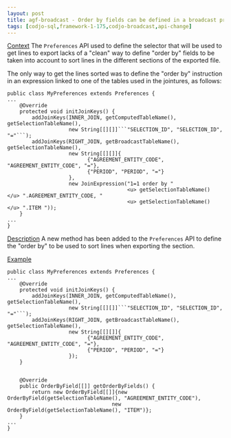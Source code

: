 ```yaml
---
layout: post
title: agf-broadcast - Order by fields can be defined in a broadcast preference
tags: [codjo-sql,framework-1-175,codjo-broadcast,api-change]
---
```

<u>Context</u>
The ```Preferences``` API used to define the selector that will be used to get lines to export lacks of a "clean" way to define "order by" fields to be taken into account to sort lines in the different sections of the exported file.

The only way to get the lines sorted was to define the "order by" instruction in an expression linked to one of the tables used in the jointures, as follows:

```
public class MyPreferences extends Preferences {
...
    @Override
    protected void initJoinKeys() {
        addJoinKeys(INNER_JOIN, getComputedTableName(), getSelectionTableName(),
                    new String[[][]]```"SELECTION_ID", "SELECTION_ID", "="```);
        addJoinKeys(RIGHT_JOIN, getBroadcastTableName(), getSelectionTableName(),
                    new String[[][]]{
                          {"AGREEMENT_ENTITY_CODE", "AGREEMENT_ENTITY_CODE", "="},
                          {"PERIOD", "PERIOD", "="}
                    },
                    new JoinExpression("1=1 order by "
                                       <u> getSelectionTableName() </u> ".AGREEMENT_ENTITY_CODE, "
                                       <u> getSelectionTableName() </u> ".ITEM "));
    }
...
}
```

<u>Description</u>
A new method has been added to the ```Preferences``` API to define the "order by" to be used to sort lines when exporting the section.


<u>Example</u>

```
public class MyPreferences extends Preferences {
...
    @Override
    protected void initJoinKeys() {
        addJoinKeys(INNER_JOIN, getComputedTableName(), getSelectionTableName(),
                    new String[[][]]```"SELECTION_ID", "SELECTION_ID", "="```);
        addJoinKeys(RIGHT_JOIN, getBroadcastTableName(), getSelectionTableName(),
                    new String[[][]]{
                          {"AGREEMENT_ENTITY_CODE", "AGREEMENT_ENTITY_CODE", "="},
                          {"PERIOD", "PERIOD", "="}
                    });
    }


    @Override
    public OrderByField[[]] getOrderByFields() {
        return new OrderByField[[]]{new OrderByField(getSelectionTableName(), "AGREEMENT_ENTITY_CODE"),
                                  new OrderByField(getSelectionTableName(), "ITEM")};
    }
...
}
```
